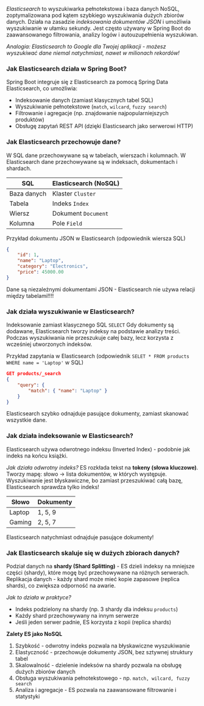 *Elasticsearch* to wyszukiwarka pełnotekstowa i baza danych NoSQL, zoptymalizowana pod kątem szybkiego wyszukiwania dużych zbiorów danych.
Działa na zasadzie *indeksowania dokumentów JSON* i umożliwia wyszukiwanie w ułamku sekundy.
Jest często używany w Spring Boot do zaawansowanego filtrowania, analizy logów i autouzupełnienia wyszukiwan.

*Analogia: Elasticsearch to Google dla Twojej aplikacji - możesz wyszukiwać dane niemal natychmiast, nawet w milionach rekordów!*

### Jak Elasticsearch działa w Spring Boot?
Spring Boot integruje się z Elasticsearch za pomocą Spring Data Elasticsearch, co umożliwia:
- Indeksowanie danych (zamiast klasycznych tabel SQL)
- Wyszukiwanie pełnotekstowe (`match`, `wilcard`, `fuzzy search`)
- Filtrowanie i agregacje (np. znajdowanie najpopularniejszych produktów)
- Obsługę zapytań REST API (dzięki Elasticsearch jako serwerowi HTTP)

### Jak Elasticsearch przechowuje dane?
W SQL dane przechowywane są w tabelach, wierszach i kolumnach.
W Elasticsearch dane przechowywane są w indeksach, dokumentach i shardach.

| SQL         | Elasticsearch (NoSQL) |
| ----------- | --------------------- |
| Baza danych | Klaster `Cluster`     |
| Tabela      | Indeks `Index`        |
| Wiersz      | Dokument `Document`   |
| Kolumna     | Pole `Field`          |
Przykład dokumentu JSON w Elasticsearch (odpowiednik wiersza SQL)
```json
{
	"id": 1,
	"name": "Laptop",
	"category": "Electronics",
	"price": 45000.00
}
```
Dane są niezależnymi dokumentami JSON - Elasticsearch nie używa relacji między tabelami!!!!

### Jak działa wyszukiwanie w Elasticsearch?

Indeksowanie zamiast klasycznego SQL `SELECT`
Gdy dokumenty są dodawane, Elasticsearch tworzy indeksy na podstawie analizy treści.
Podczas wyszukiwania nie przeszukuje całej bazy, lecz korzysta z wcześniej utworzonych indeksów.

Przykład zapytania w Elasticsearch (odpowiednik `SELET * FROM products WHERE name = 'Laptop'` w SQL)
```json
GET products/_search
{
	"query": {
		"match": { "name": "Laptop" }
	}
}
```
Elasticsearch szybko odnajduje pasujące dokumenty, zamiast skanować wszystkie dane.

### Jak działa indeksowanie w Elasticsearch?
Elasticsearch używa odwrotnego indeksu (Inverted Index) - podobnie jak indeks na końcu książki.

*Jak działa odwrotny indeks?*
ES rozkłada tekst na **tokeny (słowa kluczowe)**.
Tworzy mapę: słowo -> lista dokumentów, w których występuje.
Wyszukiwanie jest błyskawiczne, bo zamiast przeszukiwać całą bazę, Elasticsearch sprawdza tylko indeks!

| Słowo  | Dokumenty |
| ------ | --------- |
| Laptop | 1, 5, 9   |
| Gaming | 2, 5, 7   |
Elasticsearch natychmiast odnajduje pasujące dokumenty!

### Jak Elasticsearch skaluje się w dużych zbiorach danych?
Podział danych na **shardy (Shard Splitting)** - ES dzieli indeksy na mniejsze części (shardy), które mogę być przechowywane na różnych serwerach.
Replikacja danych - każdy shard może mieć kopie zapasowe (replica shards), co zwiększa odporność na awarie.

*Jak to działa w praktyce?*
- Indeks podzielony na shardy (np. 3 shardy dla indeksu `products`)
- Każdy shard przechowywany na innym serwerze
- Jeśli jeden serwer padnie, ES korzysta z kopii (replica shards)

**Zalety ES jako NoSQL**
1. Szybkość - odwrotny indeks pozwala na błyskawiczne wyszukiwanie
2. Elastyczność - przechowuje dokumenty JSON, bez sztywnej struktury tabel
3. Skalowalność - dzielenie indeksów na shardy pozwala na obsługę dużych zbiorów danych
4. Obsługa wyszukiwania pełnotekstowego - np. `match, wilcard, fuzzy search`
5. Analiza i agregacje - ES pozwala na zaawansowane filtrowanie i statystyki